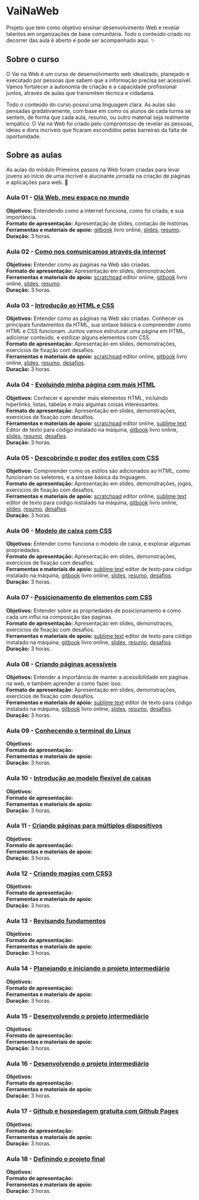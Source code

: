 # VaiNaWeb

Projeto que tem como objetivo ensinar desenvolvimento Web e revelar talentos em organizações de base comunitária.
Todo o conteúdo criado no decorrer das aula é aberto e pode ser acompanhado aqui. :sparkles:

## Sobre o curso

O Vai na Web é um curso de desenvolvimento web idealizado, planejado e executado por pessoas que sabem que a informação precisa ser acessível. Vamos fortalecer a autonomia de criação e a capacidade profissional juntos, através de aulas que transmitem técnica e cidadania.

Todo o conteúdo do curso possui uma linguagem clara. As aulas são pensadas gradativamente, com base em como os alunos de cada turma se sentem, de forma que cada aula, resumo, ou outro material seja realmente empático. O Vai na Web foi criado pelo compromisso de revelar as pessoas, ideias e dons incríveis que ficaram escondidos pelas barreiras da falta de oportunidade.

## Sobre as aulas

As aulas do módulo Primeiros passos na Web foram criadas para levar jovens ao início de uma incrível e alucinante jornada na criação de páginas e aplicações para web. :rocket:

### Aula 01 - [Olá Web, meu espaço no mundo](aulas/aula01/aula.md)

**Objetivos:** Entendendo como a internet funciona, como foi criada, e sua importância.<br>
**Formato de apresentação:** Apresentação de slides, contação de histórias.<br> 
**Ferramentas e materiais de apoio:** [gitbook](https://vainaweb.gitbooks.io/primeiros-passos-web/) livro online, [slides](http://slides.com/igorcouto/vainaweb-aula01#/),  [resumo](aulas/aula01/resumo.md).<br>
**Duração:** 3 horas.

### Aula 02 - [Como nos comunicamos através da internet](aulas/aula02/aula.md)

**Objetivos:** Entender como as ṕaginas na Web são criadas.<br>
**Formato de apresentação:** Apresentação em slides, demonstrações. <br>
**Ferramentas e materiais de apoio:** [scratchpad](http://scratchpad.io/vainaweb) editor online, [gitbook](https://vainaweb.gitbooks.io/primeiros-passos-web/) livro online, [slides](http://slides.com/dalivieira/vainaweb-aula02), [resumo](aulas/aula02/resumo.md).<br>
**Duração:** 3 horas.

### Aula 03 - [Introdução ao HTML e CSS](aulas/aula03/aula.md)

**Objetivos:** Entender como as páginas na Web são criadas. Conhecer os principais fundamentos da HTML, sua sintaxe básica e compreender como HTML e CSS funcionam. Juntos vamos estruturar uma página em HTML, adicionar conteúdo, e estilizar alguns elementos com CSS.<br>
**Formato de apresentação:** Apresentação em slides, demonstrações, exercícios de fixação com desafios.<br>
**Ferramentas e materiais de apoio:** [scratchpad](http://scratchpad.io/vainaweb) editor online, [gitbook](https://vainaweb.gitbooks.io/primeiros-passos-web/) livro online, [slides](http://slides.com/dalivieira/vainaweb-aula03), [resumo](aulas/aula03/resumo.md), [desafios](aulas/aula03/desafios.md).<br>
**Duração:** 3 horas.

### Aula 04 - [Evoluindo minha página com mais HTML](aulas/aula04/aula.md)

**Objetivos:** Conhecer e aprender mais elementos HTML, incluindo hiperlinks, listas, tabelas e mais algumas coisas interessantes.<br>
**Formato de apresentação:** Apresentação em slides, demonstrações, exercícios de fixação com desafios.<br>
**Ferramentas e materiais de apoio:** [scratchpad](http://scratchpad.io/vainaweb) editor online, [sublime text](http://www.sublimetext.com/) Editor de texto para código instalado na máquina, [gitbook](https://vainaweb.gitbooks.io/primeiros-passos-web/) livro online, [slides](http://slides.com/dalivieira/vainaweb-aula04), [resumo](aulas/aula04/resumo.md), [desafios](aulas/aula04/desafios.md).<br>
**Duração:** 3 horas.

### Aula 05 - [Descobrindo o poder dos estilos com CSS](aulas/aula05/aula.md)

**Objetivos:** Compreender como os estilos são adicionados ao HTML, como funcionam os seletores, e a sintaxe básica da linguagem.<br>
**Formato de apresentação:** Apresentação em slides, demonstrações, jogos, exercícios de fixação com desafios.<br>
**Ferramentas e materiais de apoio:** [scratchpad](http://scratchpad.io/vainaweb) editor online, [sublime text](http://www.sublimetext.com/) editor de texto para código instalado na máquina, [gitbook](https://vainaweb.gitbooks.io/primeiros-passos-web/) livro online, [slides](http://slides.com/dalivieira/vainaweb-aula05), [resumo](aulas/aula05/resumo.md), [desafios](aulas/aula05/desafios.md).<br>
**Duração:** 3 horas.

### Aula 06 - [Modelo de caixa com CSS](aulas/aula06/aula.md)

**Objetivos:** Entender como funciona o modelo de caixa, e explorar algumas propriedades.<br>
**Formato de apresentação:** Apresentação em slides, demonstrações, exercícios de fixação com desafios.<br>
**Ferramentas e materiais de apoio:** [sublime text](http://www.sublimetext.com/) editor de texto para código instalado na máquina, [gitbook](https://vainaweb.gitbooks.io/primeiros-passos-web/) livro online, [slides](http://slides.com/dalivieira/vainaweb-aula06), [resumo](aulas/aula06/resumo.md), [desafios](aulas/aula06/desafios.md).<br>
**Duração:** 3 horas.

### Aula 07 - [Posicionamento de elementos com CSS](aulas/aula07/aula.md)

**Objetivos:** Entender sobre as propriedades de posicionamento e como cada um influi na composição das ṕaginas.<br>
**Formato de apresentação:** Apresentação em slides, demonstraçes, exercícios de fixação com desafios.<br>
**Ferramentas e materiais de apoio:** [sublime text](http://www.sublimetext.com/) editor de texto para código instalado na máquina, [gitbook](https://vainaweb.gitbooks.io/primeiros-passos-web/) livro online, [slides](http://slides.com/dalivieira/vainaweb-aula06), [resumo](aulas/aula07/resumo.md), [desafios](aulas/aula07/desafios.md).<br>
**Duração:** 3 horas.

### Aula 08 - [Criando páginas acessíveis](aulas/aula08/aula.md)

**Objetivos:** Entender a importância de manter a acessibilidade em páginas na web, e também aprender a como fazer isso.<br>
**Formato de apresentação:** Apresentação em slides, demonstrações, exercícios de fixação com desafios.<br>
**Ferramentas e materiais de apoio:** [sublime text](http://www.sublimetext.com/) editor de texto para código instalado na máquina, [gitbook](https://vainaweb.gitbooks.io/primeiros-passos-web/) livro online, [slides](http://slides.com/dalivieira/vainaweb-aula08), [resumo](aulas/aula08/resumo.md), [desafios](aulas/aula08/desafios.md).<br>
**Duração:** 3 horas.

### Aula 09 - [Conhecendo o terminal do Linux](aulas/aula09/aula.md)

**Objetivos:** <br>
**Formato de apresentação:** <br>
**Ferramentas e materiais de apoio:** <br>
**Duração:** 3 horas.

### Aula 10 - [Introdução ao modelo flexível de caixas](aulas/aula10/aula.md)

**Objetivos:** <br>
**Formato de apresentação:** <br>
**Ferramentas e materiais de apoio:** <br>
**Duração:** 3 horas.

### Aula 11 - [Criando páginas para múltiplos dispositivos](aulas/aula11/aula.md)

**Objetivos:** <br>
**Formato de apresentação:** <br>
**Ferramentas e materiais de apoio:** <br>
**Duração:** 3 horas.

### Aula 12 - [Criando magias com CSS3](aulas/aula12/aula.md)

**Objetivos:** <br>
**Formato de apresentação:** <br>
**Ferramentas e materiais de apoio:** <br>
**Duração:** 3 horas.

### Aula 13 - [Revisando fundamentos](aulas/aula13/aula.md)

**Objetivos:** <br>
**Formato de apresentação:** <br>
**Ferramentas e materiais de apoio:** <br>
**Duração:** 3 horas.

### Aula 14 - [Planejando e iniciando o projeto intermediário](aulas/aula14/aula.md)

**Objetivos:** <br>
**Formato de apresentação:** <br>
**Ferramentas e materiais de apoio:** <br>
**Duração:** 3 horas.

### Aula 15 - [Desenvolvendo o projeto intermediário](aulas/aula15/aula.md)

**Objetivos:** <br>
**Formato de apresentação:** <br>
**Ferramentas e materiais de apoio:** <br>
**Duração:** 3 horas.

### Aula 16 - [Desenvolvendo o projeto intermediário](aulas/aula16/aula.md)

**Objetivos:** <br>
**Formato de apresentação:** <br>
**Ferramentas e materiais de apoio:** <br>
**Duração:** 3 horas.

### Aula 17 - [Github e hospedagem gratuita com Github Pages](aulas/aula17/aula.md)

**Objetivos:** <br>
**Formato de apresentação:** <br>
**Ferramentas e materiais de apoio:** <br>
**Duração:** 3 horas.

### Aula 18 - [Definindo o projeto final](aulas/aula18/aula.md)

**Objetivos:** <br>
**Formato de apresentação:** <br>
**Ferramentas e materiais de apoio:**<br>
**Duração:** 3 horas.

